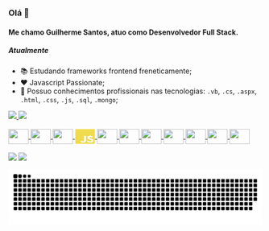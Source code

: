 ### Olá 👋

#### Me chamo Guilherme Santos, atuo como Desenvolvedor Full Stack.

##### Atualmente

- :books: Estudando frameworks frontend freneticamente;
- :heart: Javascript Passionate;
- :rocket: Possuo conhecimentos profissionais nas tecnologias: `.vb`, `.cs`, `.aspx`, `.html`, `.css`, `.js`, `.sql`, `.mongo`;

<div align="left">
  <a href="https://github.com/Pride7K">
  <img height="180em" src="https://github-readme-stats.vercel.app/api?username=Pride7K&show_icons=true&theme=dracula&include_all_commits=true&count_private=true"/>
  <img height="180em" src="https://github-readme-stats.vercel.app/api/top-langs/?username=Pride7K&layout=compact&langs_count=7&theme=dracula"/>
</div>
  
 <div style="display: inline_block"><br>
  <img align="center"  height="30" width="40" src="https://cdn.jsdelivr.net/gh/devicons/devicon/icons/nodejs/nodejs-original.svg" />
  <img align="center"  height="30" width="40" src="https://cdn.jsdelivr.net/gh/devicons/devicon/icons/dotnetcore/dotnetcore-original.svg" />
  <img align="center"  height="30" width="40" src="https://cdn.jsdelivr.net/gh/devicons/devicon/icons/csharp/csharp-line.svg" />
  <img align="center"  height="30" width="40" src="https://raw.githubusercontent.com/devicons/devicon/master/icons/javascript/javascript-plain.svg">
  <img align="center"  height="30" width="40" src="https://cdn.jsdelivr.net/gh/devicons/devicon/icons/react/react-original.svg" />
  <img align="center"  height="30" width="40"  src="https://cdn.jsdelivr.net/gh/devicons/devicon/icons/typescript/typescript-original.svg" />
  <img align="center"  height="30" width="40"  src="https://cdn.jsdelivr.net/gh/devicons/devicon/icons/nextjs/nextjs-original-wordmark.svg" />
  <img align="center"  height="30" width="40"  src="https://cdn.jsdelivr.net/gh/devicons/devicon/icons/github/github-original.svg" />
  <img align="center"  height="30" width="40" src="https://cdn.jsdelivr.net/gh/devicons/devicon/icons/mongodb/mongodb-original.svg" />
  <img align="center"  height="30" width="40"  src="https://cdn.jsdelivr.net/gh/devicons/devicon/icons/azure/azure-original-wordmark.svg" />
  <img align="center"  height="30" width="40" src="https://cdn.jsdelivr.net/gh/devicons/devicon/icons/mysql/mysql-plain-wordmark.svg" />
</div>

<br>
 
<div align="left"> 
  <a href = "mailto:gsantos2700@gmail.com"><img src="https://img.shields.io/badge/-Gmail-%23333?style=for-the-badge&logo=gmail&logoColor=white" target="_blank"></a>
  <a href="https://www.linkedin.com/in/gfigueiredo-silva/" target="_blank"><img src="https://img.shields.io/badge/-LinkedIn-%230077B5?style=for-the-badge&logo=linkedin&logoColor=white" target="_blank"></a> 
  
  ![Snake animation](https://github.com/pride7k/pride7k/blob/output/github-contribution-grid-snake.svg)

</div>
  
